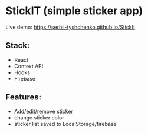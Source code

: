 # StickIT (simple sticker app)

Live demo: https://serhii-tyshchenko.github.io/StickIt

## Stack:
- React
- Context API
- Hooks
- Firebase

## Features:
- Add/edit/remove sticker
- change sticker color
- sticker list saved to LocalStorage/firebase
